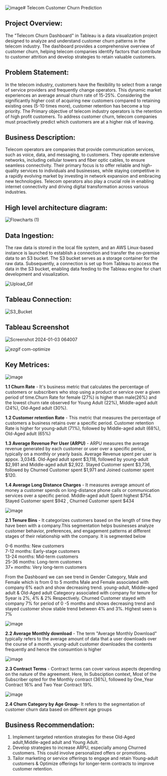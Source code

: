 ![image](https://github.com/ashwinjai/Telecom-Customer-Churn-Prediction-/assets/36980518/3f1700a5-75f9-4456-a19d-dc22846704a0)# Telecom Customer Churn Prediction

## Project Overview:
The "Telecom Churn Dashboard" in Tableau is a data visualization project designed to analyze and understand customer churn patterns in the telecom industry. 
The dashboard provides a comprehensive overview of customer churn, helping telecom companies identify factors that contribute to customer attrition and develop strategies to retain valuable customers.<br>

## Problem Statement:
In the telecom industry, customers have the flexibility to select from a range of service providers and frequently change operators.  This dynamic market experiences an average annual churn rate of 15-25%. Considering the significantly higher cost of acquiring new customers compared to retaining existing ones (5-10 times more), customer retention has become a top priority.
The Primary objective of telecom industry operators is the retention of high profit customers. To address customer churn, telecom companies must proactively predict which customers are at a higher risk of leaving. <br>

## Business Description:
Telecom operators are companies that provide communication services, such as voice, data, and messaging, to customers. They operate extensive networks, including cellular towers and fiber optic cables, to ensure seamless connectivity. Their primary focus is to offer reliable and high-quality services to individuals and businesses, while staying competitive in a rapidly evolving market by investing in network expansion and embracing new technologies. 
Telecom operators also play a crucial role in enabling internet connectivity and driving digital transformation across various industries. <br>

## High level architecture diagram:
![Flowcharts (1)](https://github.com/ashwinjai/Telecom-Customer-Churn-Prediction/assets/36980518/1d7a25be-fce6-4366-afa1-43ce7bdb8280)

## Data Ingestion:
The raw data is stored in the local file system, and an AWS Linux-based instance is launched to establish a connection and transfer the on-premise data to an S3 bucket. The S3 bucket serves as a storage container for the raw data. Subsequently, a connection is set up from Tableau to access the data in the S3 bucket, enabling data feeding to the Tableau engine for chart development and visualization. <br>

![Upload_Gif](https://github.com/ashwinjai/Telecom-Customer-Churn-Prediction/assets/36980518/7c8a4873-6e49-4486-a789-61cbaea7629d)





## Tableau Connection:

![S3_Bucket](https://github.com/ashwinjai/Telecom-Customer-Churn-Prediction/assets/36980518/60487c03-d76a-412c-99db-a7eec3efa055)




## Tableau Screenshot
![Screenshot 2024-01-03 064007](https://github.com/ashwinjai/Telecom-Customer-Churn-Prediction-/assets/36980518/ba3d75d7-a4fe-46bc-b3a7-f9f14977cab9)
 <br>

![ezgif com-optimize](https://github.com/ashwinjai/Telecom-Customer-Churn-Prediction/assets/36980518/c7a3eda1-29af-4549-bf67-5aaeb1425c3b)


## Key Metrices:

![image](https://github.com/ashwinjai/Telecom-Customer-Churn-Prediction-/assets/36980518/7bdc556c-a04d-49eb-9d30-7568dc72f4a4)

**1.1 Churn Rate** - It's business metric that calculates the percentage of customers or subscribers who stop using a product or service over a given period of time.Churn Rate for female (27%) is higher than male(26%) and the lowest churn rate observed for Young Adult (22%), Middle-aged adult (24%), Old-Aged adult (30%). <br> 

**1.2 Customer retention Rate** - This metric that measures the percentage of customers a business retains over a specific period.  Customer retention Rate is higher for young-adult (71%), followed by Middle-aged adult (68%), Old-Aged adult (65%)  <br>

**1.3 Average Revenue Per User (ARPU)** - ARPU measures the average revenue generated by each customer or user over a specific period, typically on a monthly or yearly basis. Average Revenue spent per user is appox. 3,034$. Old-Aged adult spent $3,118, followed by young-adult $2,981 and  Middle-aged adult $2,922. Stayed Customer spent $3,736, followed by Churned Customer spent $1,971 and Joined customer spent $120. <br>

**1.4 Average Long Distance Charges** - It measures average amount of money a customer spends on long-distance phone calls or communication services over a specific period. Middle-aged adult Spent highest $754. Stayed Customer spent $942 , Churned Customer spent $434 <br> 

![image](https://github.com/ashwinjai/Telecom-Customer-Churn-Prediction-/assets/36980518/004e4a5d-0363-4bca-8bbf-9767052b0125)


**2.1 Tenure Bins** - It categorizes customers based on the length of time they have been with a company.This segmentation helps businesses analyze customer behavior, preferences, and engagement patterns at different stages of their relationship with the company. It is segmented below

0-6 months: New customers <br>
7-12 months: Early-stage customers <br>
13-24 months: Mid-term customers <br>
25-36 months: Long-term customers <br>
37+ months: Very long-term customers <br>

From the Dashboard we can see trend in Gender Category, Male and Female which is from 0 to 5 months Male and Female associated with company 6% each and show decreasing trend. young-adult, Middle-aged adult & Old-Aged adult Categeory associated with company for tenure for 5year is 2%, 4% & 2% Respectively. Churned Customer stayed with company 7% for period of 0 -5 months and shows decreasing trend and stayed customer show stable trend between 4% and 3%. Highest seen is 7%  <br>

![image](https://github.com/ashwinjai/Telecom-Customer-Churn-Prediction-/assets/36980518/4fd33623-563f-49f8-bde0-a824cc9a8339)

**2.2 Average Monthly download** - The term "Average Monthly Download" typically refers to the average amount of data that a user downloads over the course of a month. young-adult customer downloades the contents frequently and hence the consumtion is higher <br>

![image](https://github.com/ashwinjai/Telecom-Customer-Churn-Prediction-/assets/36980518/8601c6bd-9ee3-43ab-90d3-cdc07f4b5cf9)

**2.3 Contract Terms** - Contract terms can cover various aspects depending on the nature of the agreement. Here, In Subsciption context, Most of the Subscriber opted for the Monthly contract (36%), followed by One_Year Contract 16% and Two Year Contract 19%.  <br>

![image](https://github.com/ashwinjai/Telecom-Customer-Churn-Prediction-/assets/36980518/6bd91bde-dc00-4c00-a68c-df9fffb858bd)

**2.4 Churn Category by Age Group**- It refers to the segmentation of customer churn data based on different age groups <br>


## Business Recommendation: 
1. Implement targeted retention strategies for these Old-Aged adult,Middle-aged adult and Young Adult. <br>
2. Develop strategies to increase ARPU, especially among Churned customers. This could involve personalized offers or promotions. <br>
3. Tailor marketing or service offerings to engage and retain Young-adult customers & Optimize offerings for longer-term contracts to improve customer retention. <br>




